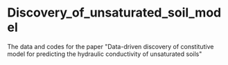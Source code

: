 # Discovery_of_unsaturated_soil_model
The data and codes for the paper "Data-driven discovery of constitutive model for predicting the hydraulic conductivity of unsaturated soils"
